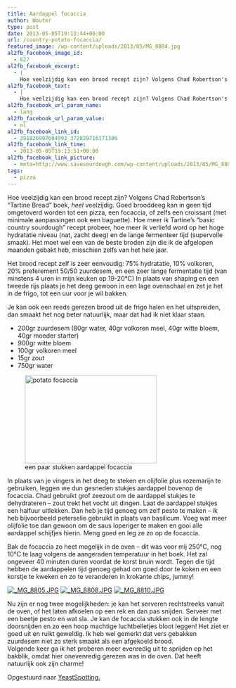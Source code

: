 ```yaml
---
title: Aardappel focaccia
author: Wouter
type: post
date: 2013-05-05T19:13:44+00:00
url: /country-potato-focaccia/
featured_image: /wp-content/uploads/2013/05/MG_8804.jpg
al2fb_facebook_image_id:
  - 627
al2fb_facebook_excerpt:
  - |
    Hoe veelzijdig kan een brood recept zijn? Volgens Chad Robertson's "Tartine Bread" boek, <em>heel</em> veelzijdig. Goed brooddeeg kan in geen tijd omgetoverd worden tot een pizza, een focaccia, of zelfs een croissant (met minimale aanpassingen ook een baguette). Hoe meer ik Tartine's "basic country sourdough" recept probeer, hoe meer ik verliefd word op het hoge hydratatie niveau (nat, zacht deeg) en de lange fermenteer tijd (supervolle smaak). Het moet wel een van de beste broden zijn die ik de afgelopen maanden gebakt heb, misschien zelfs van het hele jaar.
al2fb_facebook_text:
  - |
    Hoe veelzijdig kan een brood recept zijn? Volgens Chad Robertson's "Tartine Bread" boek, <em>heel</em> veelzijdig. Goed brooddeeg kan in geen tijd omgetoverd worden tot een pizza, een focaccia, of zelfs een croissant (met minimale aanpassingen ook een baguette). Hoe meer ik Tartine's "basic country sourdough" recept probeer, hoe meer ik verliefd word op het hoge hydratatie niveau (nat, zacht deeg) en de lange fermenteer tijd (supervolle smaak). Het moet wel een van de beste broden zijn die ik de afgelopen maanden gebakt heb, misschien zelfs van het hele jaar.
al2fb_facebook_url_param_name:
  - lang
al2fb_facebook_url_param_value:
  - nl
al2fb_facebook_link_id:
  - 291826997604992_372829716171386
al2fb_facebook_link_time:
  - 2013-05-05T19:13:51+00:00
al2fb_facebook_link_picture:
  - meta=http://www.savesourdough.com/wp-content/uploads/2013/05/MG_8804-300x200.jpg
tags:
  - pizza
---
```


Hoe veelzijdig kan een brood recept zijn? Volgens Chad Robertson&#8217;s &#8220;Tartine Bread&#8221; boek, _heel_ veelzijdig. Goed brooddeeg kan in geen tijd omgetoverd worden tot een pizza, een focaccia, of zelfs een croissant (met minimale aanpassingen ook een baguette). Hoe meer ik Tartine&#8217;s &#8220;basic country sourdough&#8221; recept probeer, hoe meer ik verliefd word op het hoge hydratatie niveau (nat, zacht deeg) en de lange fermenteer tijd (supervolle smaak). Het moet wel een van de beste broden zijn die ik de afgelopen maanden gebakt heb, misschien zelfs van het hele jaar.

Het brood recept zelf is zeer eenvoudig: 75% hydratatie, 10% volkoren, 20% preferement 50/50 zuurdesem, en een zeer lange fermentatie tijd (van minstens 4 uren in mijn keuken op 19-20°C) In plaats van shaping en een tweede rijs plaats je het deeg gewoon in een lage ovenschaal en zet je het in de frigo, tot een uur voor je wil bakken.
  
Je kan ook een reeds gerezen brood uit de frigo halen en het uitspreiden, dan smaakt het nog beter natuurlijk, maar dat had ik niet klaar staan.

  * <span style="line-height: 15px;">200gr zuurdesem (80gr water, 40gr volkoren meel, 40gr witte bloem, 40gr moeder starter)</span>
  * 900gr witte bloem
  * 100gr volkoren meel
  * 15gr zout
  * 750gr water

<figure id="attachment_627" style="width: 300px" class="wp-caption aligncenter"><a href="https://redzuurdesem.be/wp-content/uploads/2013/05/MG_8804.jpg"><img class="size-medium wp-image-627" title="potato focaccia" alt="potato focaccia" src="https://redzuurdesem.be/wp-content/uploads/2013/05/MG_8804-300x200.jpg" width="300" height="200" srcset="https://redzuurdesem.be/wp-content/uploads/2013/05/MG_8804-300x200.jpg 300w, https://redzuurdesem.be/wp-content/uploads/2013/05/MG_8804-700x466.jpg 700w, https://redzuurdesem.be/wp-content/uploads/2013/05/MG_8804.jpg 1024w" sizes="(max-width: 300px) 100vw, 300px" /></a><figcaption class="wp-caption-text">een paar stukken aardappel focaccia</figcaption></figure>

<div style="clear: both;">
  In plaats van je vingers in het deeg te steken en olijfolie plus rozemarijn te gebruiken, leggen we dun gesneden stukjes aardappel bovenop de focaccia. Chad gebruikt grof zeezout om de aardappel stukjes te dehydrateren &#8211; zout trekt het vocht uit dingen. Laat de aardappel stukjes een halfuur uitlekken. Dan heb je tijd genoeg om zelf pesto te maken &#8211; ik heb bijvoorbeeld peterselie gebruikt in plaats van basilicum. Voeg wat meer olijfolie toe dan gewoon om de saus loperiger te maken en gooi alle aardappel schijfjes hierin. Meng goed en leg ze zo op de focaccia.</p> 
  
  <p>
    Bak de focaccia zo heet mogelijk in de oven &#8211; dit was voor mij 250°C, nog 10°C te laag volgens de aangeraden temperatuur in het boek. Het zal ongeveer 40 minuten duren voordat de korst bruin wordt. Tegen die tijd hebben de aardappelen tijd genoeg gehad om goed door te koken en een korstje te kweken en zo te veranderen in krokante chips, jummy!
  </p>
</div>


<p><a href="http://lh4.ggpht.com/-LNPH8g7UVQE/UYanw0AG0OI/AAAAAAAAG1k/hIoQ37ncgw8/s1024/_MG_8805.JPG" link="https://picasaweb.google.com/108809100421188137955/Savesourdough#5874567220986040546" title="" ><img src="http://lh4.ggpht.com/-LNPH8g7UVQE/UYanw0AG0OI/AAAAAAAAG1k/hIoQ37ncgw8/w400-o/_MG_8805.JPG" alt="_MG_8805.JPG" title="" class="alignleft pe2-photo"  /></a> <a href="http://lh5.ggpht.com/-RHXYm8AyJpg/UYanySXpMZI/AAAAAAAAG1s/JqteWrLphB4/s1024/_MG_8808.JPG" link="https://picasaweb.google.com/108809100421188137955/Savesourdough#5874567246317695378" title="" ><img src="http://lh5.ggpht.com/-RHXYm8AyJpg/UYanySXpMZI/AAAAAAAAG1s/JqteWrLphB4/w400-o/_MG_8808.JPG" alt="_MG_8808.JPG" title="" class="alignleft pe2-photo"  /></a> <a href="http://lh3.ggpht.com/-qtOc1xMxa8o/UYanzjVaGWI/AAAAAAAAG10/iN2oBy6CcIo/s1024/_MG_8810.JPG" link="https://picasaweb.google.com/108809100421188137955/Savesourdough#5874567268051589474" title="" ><img src="http://lh3.ggpht.com/-qtOc1xMxa8o/UYanzjVaGWI/AAAAAAAAG10/iN2oBy6CcIo/w400-o/_MG_8810.JPG" alt="_MG_8810.JPG" title="" class="alignleft pe2-photo"  /></a></p>

<div style="clear: both;">
  Nu zijn er nog twee mogelijkheden: je kan het serveren rechtstreeks vanuit de oven, of het laten afkoelen op een rek en dan pas snijden. Serveer met een beetje pesto en wat sla. Je kan de focaccia stukken ook in de lengte doorsnijden en zo een hoop machtige luchtbelletjes bloot leggen! Het ziet er goed uit en ruikt geweldig. Ik heb wel gemerkt dat vers gebakken zuurdesem niet zo sterk smaakt als een afgekoeld brood.<br /> Volgende keer ga ik het proberen meer evenredig uit te sprijden op het bakblik, omdat hier onevenredig gerezen was in de oven. Dat heeft natuurlijk ook zijn charme!
</div>

Opgestuurd naar [YeastSpotting.][2]

 [1]: https://redzuurdesem.be/wp-content/uploads/2013/05/MG_8804.jpg
 [2]: http://www.wildyeastblog.com/category/yeastspotting/